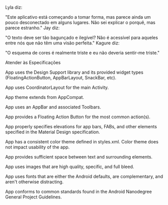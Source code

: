 Lyla diz:

"Este aplicativo está começando a tomar forma, mas parece ainda um pouco desconectado em alguns lugares. Não sei explicar o porquê, mas parece estranho."
Jay diz:

"O texto deve ser tão bagunçado e ilegível? Não é acessível para aqueles entre nós que não têm uma visão perfeita."
Kagure diz:

"O esquema de cores é realmente triste e eu não deveria sentir-me triste."


Atender às Especificações

App uses the Design Support library and its provided widget types (FloatingActionButton, AppBarLayout, SnackBar, etc).

App uses CoordinatorLayout for the main Activity.

App theme extends from AppCompat.

App uses an AppBar and associated Toolbars.

App provides a Floating Action Button for the most common action(s).

App properly specifies elevations for app bars, FABs, and other elements specified in the Material Design specification.

App has a consistent color theme defined in styles.xml. Color theme does not impact usability of the app.

App provides sufficient space between text and surrounding elements.

App uses images that are high quality, specific, and full bleed.

App uses fonts that are either the Android defaults, are complementary, and aren't otherwise distracting.

App conforms to common standards found in the Android Nanodegree General Project Guidelines.